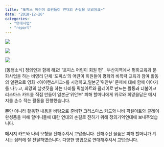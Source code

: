 ```yaml
---
title: "포피스 어린이 회원들이 연대의 손길을 보냈어요~"
date: "2018-12-26"
categories: 
  - "연대사업"
  - "report"
---
```


![](http://womenandwar.net/kr/wp-content/uploads/2018/12/muje-1-01-1.jpg)

![](http://womenandwar.net/kr/wp-content/uploads/2018/12/muje-1-02-1.jpg)

![](http://womenandwar.net/kr/wp-content/uploads/2018/12/muje-1-03-1.jpg)

\[동행소식\] 정의연과 함께 해요! '포피스 어린이 회원 편' . 부산지역에서 평화교육과 문화사업을 하는 비영리 단체 ‘포피스’의 어린이 회원들이 평화와 비폭력 교육과 참여 활동의 일환으로 영화 <아이캔스피크>를 시청하고,일본군‘위안부’ 문제에 대해 함께 이야기를 나누고, 희망의 날갯짓을 하는 나비를 픽셀아트와 클레이로 만드는 활동과 더불어크리스마스 카드를 직접 만들어 일본군‘위안부’ 피해 할머니에게 위로와 희망을담은 메시지를 손수 적는 활동을 진행했습니다.  
  
뿐만 아니라 활동한 내용을 바탕으로 준비한 크리스마스 카드와 나비 픽셀아트와 클레이 완성품을 피해 할머니들에 대한 연대의 손길로 전하기 위해 정의기억연대에 보내주었습니다.  
  
메시지 카드와 나비 모형을 전해주셔서 고맙습니다. 전해주신 물품은 피해 할머니가 계시는 쉼터에 잘 전달하였습니다. 다양한 방법으로 연대해주셔서 고맙습니다.

